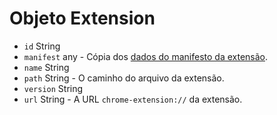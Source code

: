 # Objeto Extension

* `id` String
* `manifest` any - Cópia dos [dados do manifesto da extensão](https://developer.chrome.com/extensions/manifest).
* `name` String
* `path` String - O caminho do arquivo da extensão.
* `version` String
* `url` String - A URL `chrome-extension://` da extensão.
